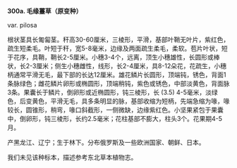 **300a. 毛缘薹草（原变种）**

var. pilosa

根状茎具长匍匐茎。秆高30-60厘米，三棱形，平滑，基部叶鞘无叶片，紫红色，疏生短柔毛。叶短于秆，宽5-8毫米，边缘及两面疏生柔毛，柔软。苞片叶状，短于花序，具鞘，鞘长2-5厘米。小穗3-4个，远离，顶生小穗雄性，长圆形或棒状，长2-3厘米；侧生小穗雌性，线形，长2-4厘米，具8-12朵花，花疏生，小穗柄通常平滑无毛，最下部的长达12厘米。雄花鳞片长圆形，顶端钝，锈色，背面1条脉绿色；雌花鳞片卵形或椭圆形，顶端稍钝，紫色或锈色，中部淡黄色，背面脉3条。果囊长于鳞片，倒卵形或近椭圆形，钝三棱形，长 (3.5) 4-5毫米，淡绿色，后变黄色，平滑无毛，具多条明显的脉，基部收缩为短柄，先端急缩为喙，喙较长，圆锥形，稍弯，喙口斜截形，一侧微缺，边缘紫红色。小坚果紧包于果囊中，倒卵形，钝三棱形，长约2.5毫米；花柱基部不膨大，柱头3个。花果期4-5月。

产黑龙江、辽宁；生于林下。分布俄罗斯及一些欧洲国家、朝鲜、日本。

我们未见该种标本，描述参考东北草本植物志。
